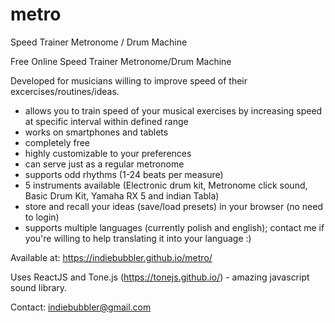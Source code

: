 # metro
Speed Trainer Metronome / Drum Machine

Free Online Speed Trainer Metronome/Drum Machine

Developed for musicians willing to improve speed of their excercises/routines/ideas.
 
- allows you to train speed of your musical exercises by increasing speed at specific interval within defined range
- works on smartphones and tablets
- completely free
- highly customizable to your preferences
- can serve just as a regular metronome
- supports odd rhythms (1-24 beats per measure)
- 5 instruments available (Electronic drum kit, Metronome click sound, Basic Drum Kit, Yamaha RX 5 and indian Tabla)
- store and recall your ideas (save/load presets) in your browser (no need to login)
- supports multiple languages (currently polish and english); contact me if you're willing to help translating it into your language :)

Available at: https://indiebubbler.github.io/metro/

Uses ReactJS and Tone.js (https://tonejs.github.io/) - amazing javascript sound library.

Contact: indiebubbler@gmail.com
